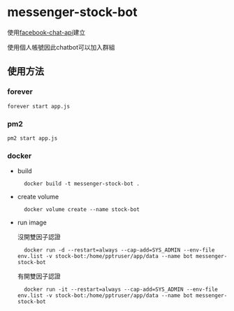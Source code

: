 # messenger-stock-bot

使用[facebook-chat-api](https://github.com/Schmavery/facebook-chat-api)建立

使用個人帳號因此chatbot可以加入群組

## 使用方法

### forever

`forever start app.js`

### pm2

`pm2 start app.js`

### docker

- build

        docker build -t messenger-stock-bot .
	
- create volume

        docker volume create --name stock-bot
	
- run image

    沒開雙因子認證

        docker run -d --restart=always --cap-add=SYS_ADMIN --env-file env.list -v stock-bot:/home/pptruser/app/data --name bot messenger-stock-bot

    有開雙因子認證

        docker run -it --restart=always --cap-add=SYS_ADMIN --env-file env.list -v stock-bot:/home/pptruser/app/data --name bot messenger-stock-bot
